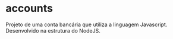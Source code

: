 # accounts
Projeto de uma conta bancária que utiliza a linguagem Javascript. Desenvolvido na estrutura do NodeJS.
